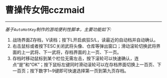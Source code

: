 # 曹操传女佣cczmaid

---

*基于```AutoHotKey```制作的游戏便利性脚本，主要功能如下:*

1. 战场界面Z存档，V读档；按下L开启疯狂S/L，读最近的自动档并自动确认。
2. 右击鼠标或者按下ESC关闭武将头像、仓库等弹出窗口；滑动滚轮切换武将界面的上一武将、下一武将，存档界面的上一页、下一页。
3. 存档时移动鼠标到某个栏位无需左击，按下滚轮可以快速确认，连点“是”和“OK”；按下鼠标左键同时滑动滚轮可以在存档界面切换上一百页、下一百页；按下数字1~9键即可快速选择第一页到第九页存档。

```

```
